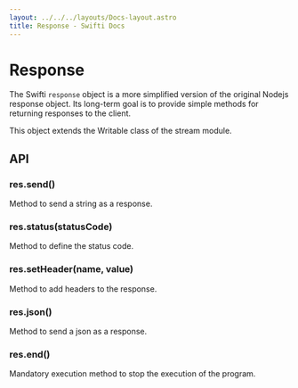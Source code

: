 ```yaml
---
layout: ../../../layouts/Docs-layout.astro
title: Response - Swifti Docs
---
```


# Response

The Swifti `response` object is a more simplified version of the original Nodejs response object. Its long-term goal is to provide simple methods for returning responses to the client.

This object extends the Writable class of the stream module.

## API

### res.send()

Method to send a string as a response.

### res.status(statusCode)

Method to define the status code.

### res.setHeader(name, value)

Method to add headers to the response.

### res.json()

Method to send a json as a response.

### res.end()

Mandatory execution method to stop the execution of the program.
